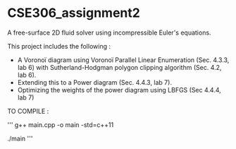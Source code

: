 # CSE306_assignment2
A free-surface 2D fluid solver using incompressible Euler's equations.

This project includes the following :
- A Voronoï diagram using Voronoï Parallel Linear Enumeration (Sec. 4.3.3, lab 6) with Sutherland-Hodgman polygon clipping algorithm (Sec. 4.2, lab 6).
- Extending this to a Power diagram (Sec. 4.4.3, lab 7).
- Optimizing the weights of the power diagram using LBFGS (Sec 4.4.4, lab 7)

TO COMPILE :

'''
g++ main.cpp -o main -std=c++11

./main
'''
